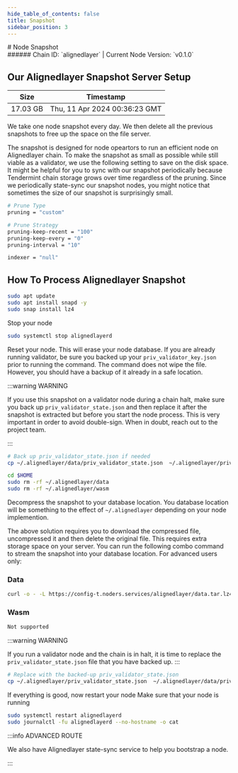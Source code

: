 ```yaml
---
hide_table_of_contents: false
title: Snapshot
sidebar_position: 3
---
```


<div class="h1-with-icon icon-alignedlayer">
# Node Snapshot
</div>
###### Chain ID: `alignedlayer` | Current Node Version: `v0.1.0`

## Our Alignedlayer Snapshot Server Setup

| Size   | Timestamp    |
|--------|--------------|
| 17.03 GB | Thu, 11 Apr 2024 00:36:23 GMT  |


We take one node snapshot every day. We then delete all the previous snapshots to free up the space on the file server.

The snapshot is designed for node opeartors to run an efficient node on Alignedlayer chain. To make the snapshot as small as possible while still viable as a validator, we use the following setting to save on the disk space. It might be helpful for you to sync with our snapshot periodically because Tendermint chain storage grows over time regardless of the pruning. Since we periodically state-sync our snapshot nodes, you might notice that sometimes the size of our snapshot is surprisingly small.

```bash title="app.toml"
# Prune Type
pruning = "custom"

# Prune Strategy
pruning-keep-recent = "100"
pruning-keep-every = "0"
pruning-interval = "10"
```

```bash title="config.toml"
indexer = "null"
```

## How To Process Alignedlayer Snapshot
```bash
sudo apt update
sudo apt install snapd -y
sudo snap install lz4
```

Stop your node
```bash
sudo systemctl stop alignedlayerd
```
Reset your node. This will erase your node database. If you are already running validator, be sure you backed up your `priv_validator_key.json` prior to running the command. The command does not wipe the file. However, you should have a backup of it already in a safe location.

:::warning WARNING

If you use this snapshot on a validator node during a chain halt, make sure you back up `priv_validator_state.json` and then replace it after the snapshot is extracted but before you start the node process. This is very important in order to avoid double-sign. When in doubt, reach out to the project team.

:::

```bash
# Back up priv_validator_state.json if needed
cp ~/.alignedlayer/data/priv_validator_state.json  ~/.alignedlayer/priv_validator_state.json

cd $HOME
sudo rm -rf ~/.alignedlayer/data
sudo rm -rf ~/.alignedlayer/wasm
```

Decompress the snapshot to your database location. You database location will be something to the effect of `~/.alignedlayer` depending on your node implemention.

The above solution requires you to download the compressed file, uncompressed it and then delete the original file. This requires extra storage space on your server. You can run the following combo command to stream the snapshot into your database location. For advanced users only:
### Data
```bash
curl -o - -L https://config-t.noders.services/alignedlayer/data.tar.lz4 | lz4 -d | tar -x -C ~/.alignedlayer
```
### Wasm
```bash
Not supported
```

:::warning WARNING

If you run a validator node and the chain is in halt, it is time to replace the `priv_validator_state.json` file that you have backed up.
:::

```bash
# Replace with the backed-up priv_validator_state.json
cp ~/.alignedlayer/priv_validator_state.json  ~/.alignedlayer/data/priv_validator_state.json
```

If everything is good, now restart your node
Make sure that your node is running

```bash
sudo systemctl restart alignedlayerd
sudo journalctl -fu alignedlayerd --no-hostname -o cat
```

:::info ADVANCED ROUTE

We also have Alignedlayer state-sync service to help you bootstrap a node.

:::

